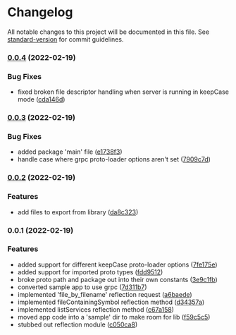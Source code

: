 # Changelog

All notable changes to this project will be documented in this file. See [standard-version](https://github.com/conventional-changelog/standard-version) for commit guidelines.

### [0.0.4](https://gitlab.com/jtimmons/nestjs-grpc-reflection-module/compare/v0.0.3...v0.0.4) (2022-02-19)


### Bug Fixes

* fixed broken file descriptor handling when server is running in keepCase mode ([cda146d](https://gitlab.com/jtimmons/nestjs-grpc-reflection-module/commit/cda146d5db04b54c7ab6891adc0f4fb3fb57cd8c))

### [0.0.3](https://gitlab.com/jtimmons/nestjs-grpc-reflection-module/compare/v0.0.2...v0.0.3) (2022-02-19)


### Bug Fixes

* added package 'main' file ([e1738f3](https://gitlab.com/jtimmons/nestjs-grpc-reflection-module/commit/e1738f3a706887007c8ded139a7a838b5a152f10))
* handle case where grpc proto-loader options aren't set ([7909c7d](https://gitlab.com/jtimmons/nestjs-grpc-reflection-module/commit/7909c7d0dee6fc9d916f539e37ce42995d78d2a3))

### [0.0.2](https://gitlab.com/jtimmons/nestjs-grpc-reflection-module/compare/v0.0.1...v0.0.2) (2022-02-19)


### Features

* add files to export from library ([da8c323](https://gitlab.com/jtimmons/nestjs-grpc-reflection-module/commit/da8c323a393fdfad9cc944d911500298ab63c672))

### 0.0.1 (2022-02-19)


### Features

* added support for different keepCase proto-loader options ([7fe175e](https://gitlab.com/jtimmons/nestjs-grpc-reflection-module/commit/7fe175e3a9dcdaed2177ef2daab1e7e022a2cf1c))
* added support for imported proto types ([fdd9512](https://gitlab.com/jtimmons/nestjs-grpc-reflection-module/commit/fdd9512cab255b43ee655c99112af8f5e7684b60))
* broke proto path and package out into their own constants ([3e9c1fb](https://gitlab.com/jtimmons/nestjs-grpc-reflection-module/commit/3e9c1fbc2e6aeb56308e59ca45fc529c425580d1))
* converted sample app to use grpc ([7d311b7](https://gitlab.com/jtimmons/nestjs-grpc-reflection-module/commit/7d311b7df38be48009f3b1b39b8c20088251f763))
* implemented 'file_by_filename' reflection request ([a6baede](https://gitlab.com/jtimmons/nestjs-grpc-reflection-module/commit/a6baedef6eb5cf1389000f2625b11e5c177de531))
* implemented fileContainingSymbol reflection method ([d34357a](https://gitlab.com/jtimmons/nestjs-grpc-reflection-module/commit/d34357a4e1a3fb2e1468cfc669451f106e5e304a))
* implemented listServices reflection method ([c67a158](https://gitlab.com/jtimmons/nestjs-grpc-reflection-module/commit/c67a158d7686dc4812d135009cfaebb33122620e))
* moved app code into a 'sample' dir to make room for lib ([f59c5c5](https://gitlab.com/jtimmons/nestjs-grpc-reflection-module/commit/f59c5c5351b70a6114a6cc1cb6af6ef2a1904eb5))
* stubbed out reflection module ([c050ca8](https://gitlab.com/jtimmons/nestjs-grpc-reflection-module/commit/c050ca832f0db7f5699023ce6ff8f49bfb1adc8b))
